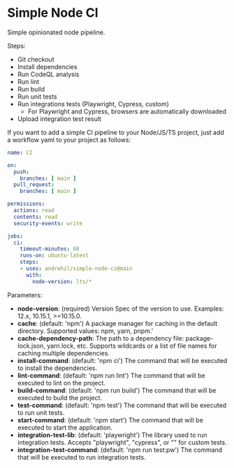 # Simple Node CI

Simple opinionated node pipeline.

Steps:
- Git checkout
- Install dependencies
- Run CodeQL analysis
- Run lint
- Run build
- Run unit tests
- Run integrations tests (Playwright, Cypress, custom)
  - For Playwright and Cypress, browsers are automatically downloaded
- Upload integration test result

If you want to add a simple CI pipeline to your Node/JS/TS project, just add a workflow yaml to your project as follows:

```yaml
name: CI

on:
  push:
    branches: [ main ]
  pull_request:
    branches: [ main ]

permissions:
  actions: read
  contents: read
  security-events: write

jobs:
  ci:
    timeout-minutes: 60
    runs-on: ubuntu-latest
    steps:
    - uses: andrehil/simple-node-ci@main
      with:
        node-version: lts/*
```

Parameters:
  - **node-version**: (required) Version Spec of the version to use. Examples: 12.x, 10.15.1, >=10.15.0.
  - **cache**: (default: 'npm') A package manager for caching in the default directory. Supported values: npm, yarn, pnpm.'
  - **cache-dependency-path**: The path to a dependency file: package-lock.json, yarn.lock, etc. Supports wildcards or a list of file names for caching multiple dependencies.
  - **install-command**: (default: 'npm ci') The command that will be executed to install the dependencies.
  - **lint-command**: (default: 'npm run lint') The command that will be executed to lint on the project.
  - **build-command**: (default: 'npm run build') The command that will be executed to build the project.
  - **test-command**: (default: 'npm test') The command that will be executed to run unit tests.
  - **start-command**: (default: 'npm start') The command that will be executed to start the application.
  - **integration-test-lib**: (default: 'playwright') The library used to run integration tests. Accepts "playwright", "cypress", or "" for custom tests.
  - **integration-test-command**: (default: 'npm run test:pw') The command that will be executed to run integration tests.
